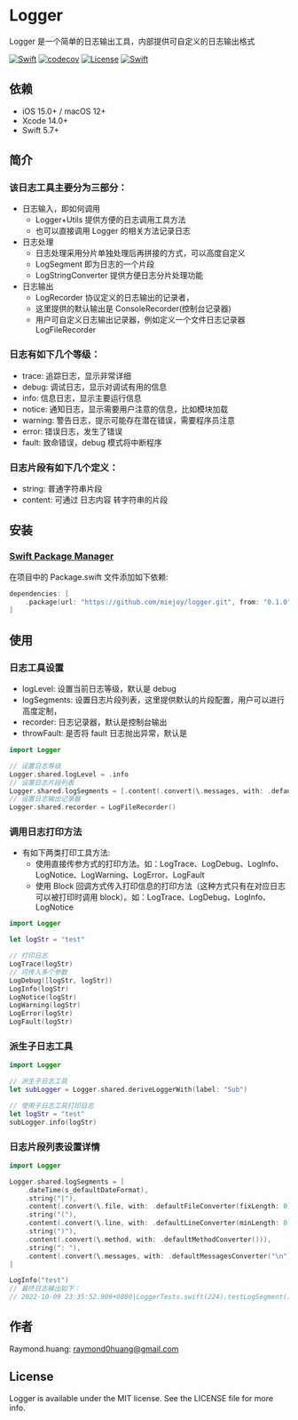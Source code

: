 # Logger

Logger 是一个简单的日志输出工具，内部提供可自定义的日志输出格式

[![Swift](https://github.com/miejoy/logger/actions/workflows/test.yml/badge.svg)](https://github.com/miejoy/logger/actions/workflows/test.yml)
[![codecov](https://codecov.io/gh/miejoy/logger/branch/main/graph/badge.svg)](https://codecov.io/gh/miejoy/logger)
[![License](https://img.shields.io/badge/license-MIT-brightgreen.svg)](LICENSE)
[![Swift](https://img.shields.io/badge/swift-5.7-brightgreen.svg)](https://swift.org)

## 依赖

- iOS 15.0+ / macOS 12+
- Xcode 14.0+
- Swift 5.7+

## 简介

### 该日志工具主要分为三部分：

- 日志输入，即如何调用
  - Logger+Utils 提供方便的日志调用工具方法
  - 也可以直接调用 Logger 的相关方法记录日志
- 日志处理
  - 日志处理采用分片单独处理后再拼接的方式，可以高度自定义
  - LogSegment 即为日志的一个片段
  - LogStringConverter 提供方便日志分片处理功能
- 日志输出
  - LogRecorder 协议定义的日志输出的记录者，
  - 这里提供的默认输出是 ConsoleRecorder(控制台记录器)
  - 用户可自定义日志输出记录器，例如定义一个文件日志记录器 LogFileRecorder

### 日志有如下几个等级：

- trace: 追踪日志，显示非常详细
- debug: 调试日志，显示对调试有用的信息
- info: 信息日志，显示主要运行信息
- notice: 通知日志，显示需要用户注意的信息，比如模块加载
- warning: 警告日志，提示可能存在潜在错误，需要程序员注意
- error: 错误日志，发生了错误
- fault: 致命错误，debug 模式将中断程序

### 日志片段有如下几个定义：

- string: 普通字符串片段
- content: 可通过 日志内容 转字符串的片段

## 安装

### [Swift Package Manager](https://github.com/apple/swift-package-manager)

在项目中的 Package.swift 文件添加如下依赖:

```swift
dependencies: [
    .package(url: "https://github.com/miejoy/logger.git", from: "0.1.0"),
]
```

## 使用

### 日志工具设置

- logLevel: 设置当前日志等级，默认是 debug
- logSegments: 设置日志片段列表，这里提供默认的片段配置，用户可以进行高度定制，
- recorder: 日志记录器，默认是控制台输出
- throwFault: 是否将 fault 日志抛出异常，默认是

```swift
import Logger

// 设置日志等级
Logger.shared.logLevel = .info
// 设置日志片段列表
Logger.shared.logSegments = [.content(.convert(\.messages, with: .defaultMessagesConverter()))]
// 设置日志输出记录器
Logger.shared.recorder = LogFileRecorder()
```

### 调用日志打印方法

- 有如下两类打印工具方法:
  - 使用直接传参方式的打印方法。如：LogTrace、LogDebug、LogInfo、LogNotice、LogWarning、LogError、LogFault
  - 使用 Block 回调方式传入打印信息的打印方法（这种方式只有在对应日志可以被打印时调用 block）。如：LogTrace、LogDebug、LogInfo、LogNotice

```swift
import Logger

let logStr = "test"

// 打印日志
LogTrace(logStr)
// 可传入多个参数
LogDebug([logStr, logStr])
LogInfo(logStr)
LogNotice(logStr)
LogWarning(logStr)
LogError(logStr)
LogFault(logStr)
```

### 派生子日志工具

```swift
import Logger

// 派生子日志工具
let subLogger = Logger.shared.deriveLoggerWith(label: "Sub") 

// 使用子日志工具打印日志
let logStr = "test"
subLogger.info(logStr)
```

### 日志片段列表设置详情

```swift
import Logger

Logger.shared.logSegments = [
    .dateTime(s_defaultDateFormat),                                             // 时间片段，如：2022-10-09 22:55:44.220+0800
    .string("|"),                                                               // 字符串片段，输出：|
    .content(.convert(\.file, with: .defaultFileConverter(fixLength: 0))),   // 调用日志文件片段，如：LoggerTests.swift
    .string("("),                                                               // 字符串片段，输出：(
    .content(.convert(\.line, with: .defaultLineConverter(minLength: 0))),   // 调用日志文件对应行数片段，如：224
    .string(")"),                                                               // 字符串片段，输出：)
    .content(.convert(\.method, with: .defaultMethodConverter())),           // 调用日志文件对应方法片段，如：testLogSegment()
    .string(": "),                                                              // 字符串片段，输出：': '
    .content(.convert(\.messages, with: .defaultMessagesConverter("\n")))
]

LogInfo("test")
// 最终日志输出如下：
// 2022-10-09 23:35:52.909+0800|LoggerTests.swift(224).testLogSegment(): test
```

## 作者

Raymond.huang: raymond0huang@gmail.com

## License

Logger is available under the MIT license. See the LICENSE file for more info.
